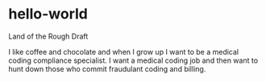 # hello-world
Land of the Rough Draft

I like coffee and chocolate and when I grow up I want to be a medical coding compliance specialist. 
I want a medical coding job and then want to hunt down those who commit fraudulant coding and billing.  
